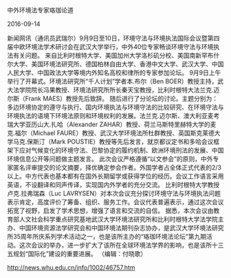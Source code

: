 中外环境法专家珞珈论道

2016-09-14

新闻网讯（通讯员武瑞尔）9月9日至10日，环境守法与环境执法国际会议暨第四届中欧环境法学术研讨会在武汉大学举行，中外40位专家畅谈环境守法与环境执法有关问题。
来自比利时根特大学、美国加州大学洛杉矶分校、美国南新罕布什尔大学、美国环境法研究所、德国柏林自由大学、香港中文大学、武汉大学、中国人民大学、中国政法大学等境内外知名高校和律所的专家参加论坛。
9月9日上午举行了开幕式。环境法研究所“千人计划”学者本.布尔（Ben BOER）教授主持，武大法学院院长冯果教授、环境法研究所所长秦天宝教授，比利时根特大法兰克.迈尔斯（Frank MAES）教授先后致辞。
随后进行了分论坛的讨论。主题分别为：多边环境协定的遵守与执行、国内环境执法与环境守法的比较研究、在环境守法与环境执法的语境下环境法原则和环境权利的发展。法兰克.迈尔斯、澳大利亚麦考瑞大学亚历山大.扎哈（Alexander ZAHAR）教授、荷兰马斯特里赫特大学的麦克.福尔（Michael FAURE）教授、武汉大学环境法所杜群教授、英国斯克莱德大学马克.保斯汀（Mark POUSTIE）教授等先后发言，就京都议定书和多哈会议框架下应对气候变化的环境守法、巴黎协定的履约机制、欧洲环境刑法的发展、中国环境信息公开等问题做主题发言。
此次会议严格遵循“以文参会”的原则，中外专家匿名评审提交的论文摘要，择优确定参会作者。外国学者占全体正式代表的2/3以上。中方代表也基本都有在国外长期留学或获得学位的经历。会议工作语言采用英语，不设翻译和同声传译，实现国内外学者的充分交流。
比利时根特大学教授卢克.拉弗瑞森（Luc LAVRYSEN）对本次会议充分探讨环境守法与环境执法问题表示肯定，高度评价了筹备、组织、服务工作。会议代表普遍表示，通过这次会议拓宽了视野，启发了学术思想，增强了语言和交流的自信。
据悉，本次会议由教育部人文社会科学重点研究基地武汉大学环境法研究所和比利时根特大学法学院主办、中国环境资源法学研究会和中国环境法期刊杂志协办，是武汉大学环境法研究所35周年所庆系列学术活动之一，也是该所主办的“珞珈环境法论坛”第九期活动。这次会议的举办，进一步扩大了该所在全球环境法学界的影响，也是该所十三五规划“国际化”建设的重要进展。
（编辑：付晓歌）

http://news.whu.edu.cn/info/1002/46757.htm